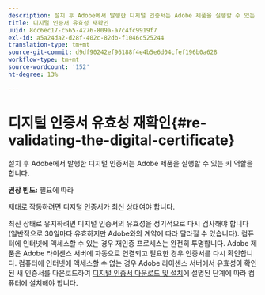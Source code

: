```yaml
---
description: 설치 후 Adobe에서 발행한 디지털 인증서는 Adobe 제품을 실행할 수 있는 키 역할을 합니다.
title: 디지털 인증서 유효성 재확인
uuid: 8cc6ec17-c565-4276-809a-a7c4fc9919f7
exl-id: a5a24da2-d28f-402c-82db-f1046c525244
translation-type: tm+mt
source-git-commit: d9df90242ef96188f4e4b5e6d04cfef196b0a628
workflow-type: tm+mt
source-wordcount: '152'
ht-degree: 13%

---
```


# 디지털 인증서 유효성 재확인{#re-validating-the-digital-certificate}

설치 후 Adobe에서 발행한 디지털 인증서는 Adobe 제품을 실행할 수 있는 키 역할을 합니다.

**권장 빈도:** 필요에 따라

제대로 작동하려면 디지털 인증서가 최신 상태여야 합니다.

최신 상태로 유지하려면 디지털 인증서의 유효성을 정기적으로 다시 검사해야 합니다(일반적으로 30일마다 유효하지만 Adobe와의 계약에 따라 달라질 수 있습니다). 컴퓨터에 인터넷에 액세스할 수 있는 경우 재인증 프로세스는 완전히 투명합니다. Adobe 제품은 Adobe 라이센스 서버에 자동으로 연결되고 필요한 경우 인증서를 다시 확인합니다. 컴퓨터에 인터넷에 액세스할 수 없는 경우 Adobe 라이센스 서버에서 유효성이 확인된 새 인증서를 다운로드하여 [디지털 인증서 다운로드 및 설치](../../../home/c-inst-svr/c-install-ins-svr/t-install-proc-inst-svr-dpu/c-dnld-dgtl-cert/c-dnld-dgtl-cert.md#concept-4f79c240492f4e52b6375b4b3bbefa17)에 설명된 단계에 따라 컴퓨터에 설치해야 합니다.
